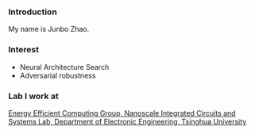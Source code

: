 ### Introduction
My name is Junbo Zhao.

### Interest
- Neural Architecture Search
- Adversarial robustness

### Lab I work at
[Energy Efficient Computing Group, Nanoscale Integrated Circuits and Systems Lab, Department of Electronic Engineering, Tsinghua University](https://nicsefc.ee.tsinghua.edu.cn/)
